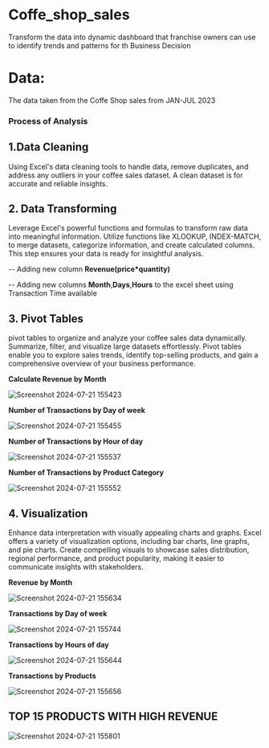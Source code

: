 # Coffe_shop_sales
 Transform the data into dynamic dashboard that franchise owners can use to identify trends and patterns for th Business Decision

# Data:
The data taken from the Coffe Shop sales from JAN-JUL 2023 

### Process of Analysis
## 1.Data Cleaning
 Using Excel's data cleaning tools to handle data, remove duplicates, and address any outliers in your coffee sales dataset. A clean dataset is  for accurate and reliable insights.

## 2. Data Transforming
Leverage Excel's powerful functions and formulas to transform raw data into meaningful information. Utilize functions like XLOOKUP, INDEX-MATCH, to merge datasets, categorize information, and create calculated columns. This step ensures your data is ready for insightful analysis.

-- Adding new column **Revenue(price*quantity)**

-- Adding new columns **Month**,**Days**,**Hours** to the excel sheet using Transaction Time available



## 3. Pivot Tables
pivot tables to organize and analyze your coffee sales data dynamically. Summarize, filter, and visualize large datasets effortlessly. Pivot tables enable you to explore sales trends, identify top-selling products, and gain a comprehensive overview of your business performance.



**Calculate Revenue by Month**


![Screenshot 2024-07-21 155423](https://github.com/user-attachments/assets/79f1dc9a-1df2-4605-ad76-0aef8eeeb07d)


**Number of Transactions by Day of week**


![Screenshot 2024-07-21 155455](https://github.com/user-attachments/assets/33535914-9f4a-43bd-af44-1cf2a7640d3c)


**Number of Transactions by Hour of day**


![Screenshot 2024-07-21 155537](https://github.com/user-attachments/assets/30241df9-fa35-460a-b4c8-475bb4afb037)



**Number of Transactions by Product Category**



![Screenshot 2024-07-21 155552](https://github.com/user-attachments/assets/5b695e0e-e2af-411d-9a95-20309ab928b9)



## 4. Visualization
Enhance data interpretation with visually appealing charts and graphs. Excel offers a variety of visualization options, including bar charts, line graphs, and pie charts. Create compelling visuals to showcase sales distribution, regional performance, and product popularity, making it easier to communicate insights with stakeholders.


**Revenue by Month**

![Screenshot 2024-07-21 155634](https://github.com/user-attachments/assets/5662590e-3969-43f8-81b8-4ce5a14fc83d)


**Transactions by Day of week**


![Screenshot 2024-07-21 155744](https://github.com/user-attachments/assets/78a66ce7-9047-41d3-8194-c48a194ce7bd)


**Transactions by Hours of day**


![Screenshot 2024-07-21 155644](https://github.com/user-attachments/assets/b6ba9386-4bf2-4d2f-afbf-bad35a9c54db)


**Transactions by Products**


![Screenshot 2024-07-21 155656](https://github.com/user-attachments/assets/b99e9748-2897-4b0b-af8b-9dbeb658db72)



## TOP 15 PRODUCTS WITH HIGH REVENUE 


![Screenshot 2024-07-21 155801](https://github.com/user-attachments/assets/a788c80a-ef8c-494a-9fab-798500068693)
